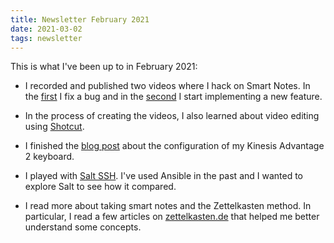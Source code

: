 ```yaml
---
title: Newsletter February 2021
date: 2021-03-02
tags: newsletter
---
```


This is what I've been up to in February 2021:

* I recorded and published two videos where I hack on Smart Notes. In the
  [first](https://youtu.be/yIeJYaht4RA) I fix a bug and in the
  [second](https://youtu.be/uyRVhoWb4XY) I start implementing a new feature.

* In the process of creating the videos, I also learned about video editing
  using [Shotcut](https://shotcut.org/).

* I finished the [blog
  post](/writing/kinesis-advantage-2-swedish-setup/index.html) about the
  configuration of my Kinesis Advantage 2 keyboard.

* I played with [Salt SSH](https://docs.saltproject.io/en/latest/topics/ssh/).
  I've used Ansible in the past and I wanted to explore Salt to see how it
  compared.

* I read more about taking smart notes and the Zettelkasten method. In
  particular, I read a few articles on
  [zettelkasten.de](https://zettelkasten.de/) that helped me better understand
  some concepts.
